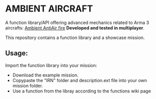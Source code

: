 # AMBIENT AIRCRAFT
A function library/API offering advanced mechanics related to Arma 3 aircrafts:
[Ambient AntiAir fire](https://github.com/IR0NSIGHT/AmbientAircraft/wiki/Ambient-AntiAir-Fire)
__Developed and tested in multiplayer__.

This repository contains a function library and a showcase mission.

## Usage:
Import the function library into your mission:
- Download the example mission.
- Copypaste the "IRN" folder and description.ext file into your own mission folder.
- Use a function from the libray according to the functions wiki page 

